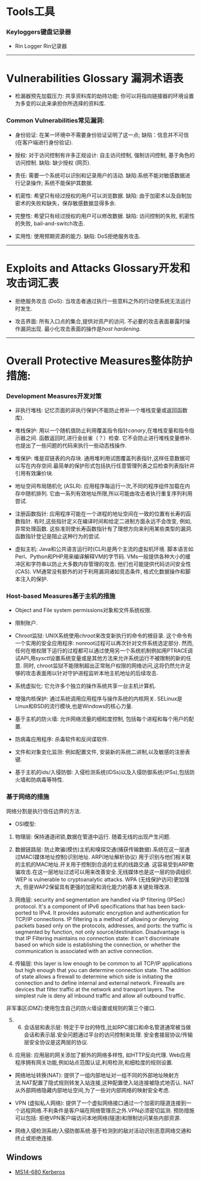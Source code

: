 
# Tools工具

### Keyloggers键盘记录器
* Rin Logger Rin记录器


---



# Vulnerabilities Glossary 漏洞术语表

* 检漏器预先加载压力: 共享资料库的劫持功能: 你可以将指向链接器的环境设置为多变的以此来承担你所选择的资料库.

### Common Vulnerabilities常见漏洞:

* 身份验证: 在某一环境中不需要身份验证证明了这一点; 缺陷：信息并不可信(在客户端进行身份验证).

* 授权: 对于访问控制有许多正规设计: 自主访问控制, 强制访问控制, 基于角色的访问控制. 缺陷: 缺少授权 (网页).

* 责任: 需要一个系统可以识别和记录用户的活动. 缺陷:系统不能对敏感数据进行记录操作; 系统不能保护其数据.

* 机密性: 希望只有经过授权的用户可以浏览数据. 缺陷: 由于加密术以及自制加密术的失败和缺失，保存敏感数据显得多余.

* 完整性: 希望只有经过授权的用户可以修改数据. 缺陷: 访问控制的失败, 机密性的失败, bail-and-switch攻击.

* 实用性: 使用预期资源的能力. 缺陷: DoS拒绝服务攻击.







---

# Exploits and Attacks Glossary开发和攻击词汇表

* 拒绝服务攻击 (DoS): 当攻击者通过执行一些意料之外的行动使系统无法运行时发生.

* 攻击界面: 所有入口点的集合,提供对资产的访问. 不必要的攻击表面暴露时操作漏洞出现. 最小化攻击表面的操作是*host hardening*.


---

# Overall Protective Measures整体防护措施:

### Development Measures开发对策

* 非执行堆栈: 记忆页面的非执行保护(不能防止修补一个堆栈变量或返回函数库).

* 堆栈保护: 用以一个随机值防止利用覆盖指令指针*canary*,在堆栈变量和指令指示器之间. 函数返回时,进行金丝雀（？）检查. 它不会防止进行堆栈变量修补. 也提出了一些问题的代码来执行一些动态栈操作.

* 堆保护: 堆是双链表的内存块. 通用堆利用试图覆盖列表指针,这样任意数据可以写在内存空间.最简单的保护形式包括执行任意管理列表之后检查列表指针并引用有效廉价块.

* 地址空间布局随机化 (ASLR): 应用程序每运行一次,不同的程序组件加载在内存中随机排列. 它由一系列有效地址所限,所以可能由攻击者执行重复序列利用尝试.

* 注册函数指针: 应用程序可能在一个进程的地址空间在一致的位置有长寿的函数指针. 有时,这些指针定义在编译时间和给定二进制方面永远不会改变, 例如, 异常处理函数. 这些准则使长寿函数指针有了理想方向来利用某些类型的漏洞.函数指针登记是阻止这种行为的尝试.

* 虚拟主机: Java和公共语言运行时(CLR)是两个主流的虚拟机环境. 脚本语言如Perl、Python和PHP用来编译解释VM的字节码. VMs一般提供各种大小的缓冲区和字符串以防止大多数内存管理的攻击. 他们也可能提供代码访问安全性(CAS). VM通常没有额外的对于利用漏洞诸如竞态条件, 格式化数据操作和脚本注入的保护.

### Host-based Measures基于主机的措施

* Object and File system permissions对象和文件系统权限.

* 限制账户.

* Chroot监狱: UNIX系统使用*chroot*来改变新执行的命令的根目录. 这个命令有一个实用的安全应用程序: nonroot过程可以再次针对文件系统选定部分. 然而, 任何在根权限下运行的过程都可以通过使用另一个系统机制例如用PTRACE调试API,用*sysctl*设置系统变量或是其他方法来允许系统运行不被限制的新的任意. 同时, chroot监狱不能限制超出正常账户权限的网络访问,这将仍然允许足够的攻击表面用以针对守护进程监听本地主机地址的后续攻击.

* 系统虚拟化: 它允许多个独立的操作系统共享一台主机计算机.

* 增强内核保护: 通过系统调用应用程序与操作系统的内核网关. SELinux是Linux和BSD的流行模块,也是Windows的核心力量.

* 基于主机的防火墙: 允许网络流量的细粒度控制, 包括每个进程和每个用户的配置.

* 防病毒应用程序: 杀毒软件和反间谍软件.

* 文件和对象变化监测: 例如配置文件, 安装新的系统二进制,以及敏感的注册表键.

* 基于主机的ids/入侵防御: 入侵检测系统(IDSs)以及入侵防御系统(IPSs),包括防火墙和防病毒等特性.


### 基于网络的措施

网络分割是执行信任边界的方法.

* OSI模型:

1. 物理层: 保持通道闭锁,数据在管道中运行. 随着无线的出现产生问题.

2. 数据链路层: 防止欺骗(模仿)主机和嗅探交通(捕获传输数据).系统在这一层通过MAC(媒体地址控制)识别地址. ARP(地址解析协议) 用于识别与他们相关联的主机的MAC地址.开关用于控制到合适的主机的线路交通. 这容易受到ARP欺骗攻击.在这一层地址过滤可以用来改善安全.无线媒体也是这一层的协调组织. WEP is vulnerable to cryptoanalytic attacks. WPA (无线保护访问)更加强大, 但是WAP2保留具有更强的加密和消化能力的基本关键处理改进.

3. 网络层: security and segmentation are handled via IP filtering (IPSec) protocol.  It's a component of IPv6 specifications that has been back-ported to IPv4. It provides automatic encryption and authentication for TCP/IP connections. IP filtering is a method of allowing or denying packets based only on the protocols, addresses, and ports: the traffic is segmented by function, not only source/destination. Disadvantage is that IP Filtering maintains no connection state: it can't discriminate based on which side is establishing the connection, or whether the communication is associated with an active connection.

4. 传输层: this layer is low enough to be common to all TCP/IP applications but high enough that you can determine connection state. The addition of state allows a firewall to determine  which side is initiating the connection and to define internal and external network. Firewalls are devices that filter traffic at the network and transport layers. The simplest rule is deny all inbound traffic and allow all outbound traffic.

 非军事区(DMZ):使用包含自己的防火墙设置或规则的第三个接口.

5. 6. 会话层和表示层: 特定于平台的特性,比如RPC接口和命名管道通常被当做会话和表示层.安全问题通过平台的访问控制来处理. 安全套接层协议/传输层安全协议是这两层的协议.

7. 应用层: 应用层的网关添加了额外的网络多样性, 如HTTP反向代理. Web应用程序拥有网关功能,例如站点范围认证,利用检测,和细粒度的规则设置.


* 网络地址转换(NAT): 提供了一组内部地址对一组不同的外部地址映射方法.NAT配置了隐式规则转发入站连接,这种配置使入站连接被隐式地否认. NAT从外部网络隐藏内部地址空间,为了一些对内部网络的映射安全考虑.

* VPN (虚拟私人网络): 提供了一个虚拟网络接口通过一个加密的隧道连接到一个远程网络.不利条件是客户端在网络管理员之外.VPN必须密切监测. 预防措施可以包括: 拒绝VPN客户端访问本地网络(隧道)和限制访问某些内部资源.

* 网络入侵检测系统/入侵防御系统:基于检测到的敌对活动识别恶意网络交通和终止或拒绝连接.

## Windows

* [MS14-680 Kerberos](https://github.com/bidord/pykek)

